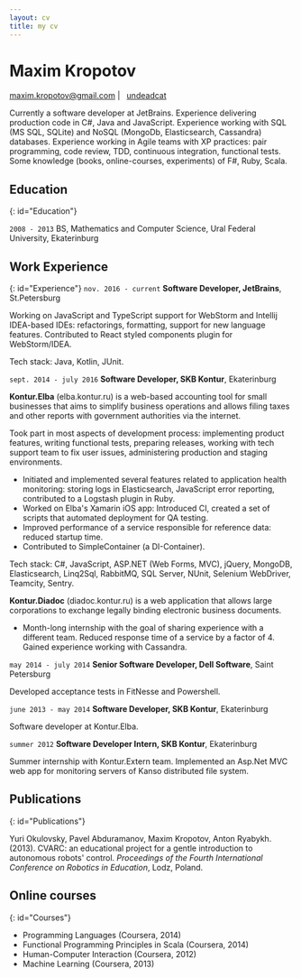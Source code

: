```yaml
---
layout: cv
title: my cv
---
```

<!--
TODO: date ranges contain unicode nbsp (option + space)
-->

# Maxim Kropotov

<p id="contacts">
<a href="maxim.kropotov@gmail.com">maxim.kropotov@gmail.com</a>
| <span id="githublogo">&nbsp;</span> <a href="https://github.com/undeadcat">undeadcat</a>
</p>

Currently a software developer at JetBrains. Experience delivering production code in C#, Java and JavaScript. Experience working with SQL (MS SQL, SQLite) and NoSQL (MongoDb, Elasticsearch, Cassandra) databases. Experience working in Agile teams with XP practices: pair programming, code review, TDD, continuous integration, functional tests. Some knowledge (books, online-courses, experiments) of F#, Ruby, Scala.

## Education
{: id="Education"}

`2008 - 2013`
BS, Mathematics and Computer Science, Ural Federal University, Ekaterinburg

## Work Experience
{: id="Experience"}
`nov. 2016 - current`
__Software Developer, JetBrains__, St.Petersburg

Working on JavaScript and TypeScript support for WebStorm and Intellij IDEA-based IDEs: refactorings, formatting, support for new language features. Contributed to React styled components plugin for WebStorm/IDEA.

Tech stack: Java, Kotlin, JUnit.

`sept. 2014 - july 2016`
__Software Developer, SKB Kontur__, Ekaterinburg

__Kontur.Elba__ (elba.kontur.ru) is a web-based accounting tool for small businesses that aims to simplify business operations and allows filing taxes and other reports with government authorities via the internet.

Took part in most aspects of development process: implementing product features, writing functional tests, preparing releases, working with tech support team to fix user issues, administering production and staging environments.

- Initiated and implemented several features related to application health monitoring: storing logs in Elasticsearch, JavaScript error reporting, contributed to a Logstash plugin in Ruby.
- Worked on Elba's Xamarin iOS app: Introduced CI, created a set of scripts that automated deployment for QA testing. 
- Improved performance of a service responsible for reference data: reduced startup time.
- Contributed to SimpleContainer (a DI-Container).

<!-- service reload???? -->
Tech stack: C#, JavaScript, ASP.NET (Web Forms, MVC), jQuery, MongoDB, Elasticsearch, Linq2Sql, RabbitMQ, SQL Server, NUnit, Selenium WebDriver, Teamcity, Sentry.  

__Kontur.Diadoc__ (diadoc.kontur.ru) is a web application that allows large corporations to exchange legally binding electronic business documents.

- Month-long internship with the goal of sharing experience with a different team. Reduced response time of a service by a factor of 4. Gained experience working with Cassandra.

`may 2014 - july 2014` __Senior Software Developer, Dell Software__, Saint Petersburg

Developed acceptance tests in FitNesse and Powershell.

`june 2013 - may 2014`  __Software Developer, SKB Kontur__, Ekaterinburg

Software developer at Kontur.Elba.

`summer 2012` __Software Developer Intern, SKB Kontur__, Ekaterinburg

Summer internship with Kontur.Extern team. Implemented an Asp.Net MVC web app for monitoring servers of Kanso distributed file system.

## Publications
{: id="Publications"}

Yuri Okulovsky, Pavel Abduramanov, Maxim Kropotov, Anton Ryabykh. (2013).
CVARC: an educational project for a gentle introduction to autonomous robots' control. 
_Proceedings of the Fourth International Conference on Robotics in Education_, Lodz, Poland.

## Online courses
{: id="Courses"}
- Programming Languages (Coursera, 2014) 
- Functional Programming Principles in Scala (Coursera, 2014) 
- Human-Computer Interaction (Coursera, 2012)
- Machine Learning (Coursera, 2013)
